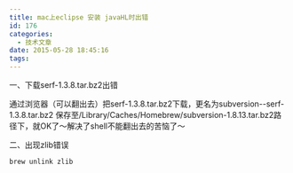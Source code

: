 ```yaml
---
title: mac上eclipse 安装 javaHL时出错
id: 176
categories:
  - 技术文章
date: 2015-05-28 18:45:16
tags:
---
```


一、下载serf-1.3.8.tar.bz2出错

通过浏览器（可以翻出去）把serf-1.3.8.tar.bz2下载，更名为subversion--serf-1.3.8.tar.bz2
保存至/Library/Caches/Homebrew/subversion-1.8.13.tar.bz2路径下，就OK了～解决了shell不能翻出去的苦恼了～

二、出现zlib错误

    brew unlink zlib
    